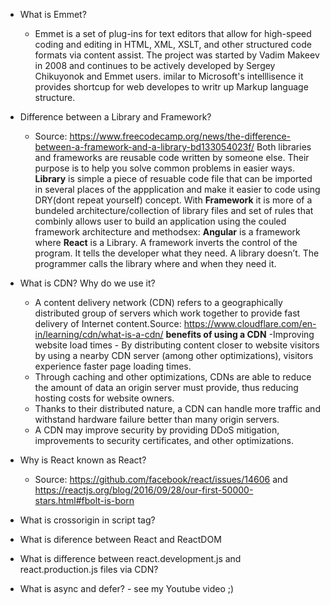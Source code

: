 - What is Emmet?
  - Emmet is a set of plug-ins for text editors that allow for high-speed coding and editing in HTML, XML, XSLT, and other structured code formats via content assist. The project was started by Vadim Makeev in 2008 and continues to be actively developed by Sergey Chikuyonok and Emmet users.
 imilar to Microsoft's intelllisence it provides shortcup for web developes to writr up Markup language structure.
- Difference between a Library and Framework?
  - Source: https://www.freecodecamp.org/news/the-difference-between-a-framework-and-a-library-bd133054023f/ 
    Both libraries and frameworks are reusable code written by someone else. Their purpose is to help you solve common problems in easier ways. **Library** is simple a piece of resuable code file that can be imported in several places of the appplication and make it easier to code using DRY(dont repeat yourself) concept. With **Framework** it is more of a bundeled architecture/collection of library files and set of rules that combinly allows user to build an application using the couled framework architecture and methodsex: **Angular** is a framework where **React** is a Library.
    A framework inverts the control of the program. It tells the developer what they need. A library doesn’t. The programmer calls the library where and when they need it.
- What is CDN? Why do we use it?
  - A content delivery network (CDN) refers to a geographically distributed group of servers which work together to provide fast delivery of Internet content.Source: https://www.cloudflare.com/en-in/learning/cdn/what-is-a-cdn/
  **benefits of using a CDN**
  -Improving website load times - By distributing content closer to website visitors by using a nearby CDN server (among other optimizations), visitors experience faster page loading times. 
  - Through caching and other optimizations, CDNs are able to reduce the amount of data an origin server must provide, thus reducing hosting costs for website owners.
  - Thanks to their distributed nature, a CDN can handle more traffic and withstand hardware failure better than many origin servers.
  - A CDN may improve security by providing DDoS mitigation, improvements to security certificates, and other optimizations.
  
- Why is React known as React?
  - Source: https://github.com/facebook/react/issues/14606 and https://reactjs.org/blog/2016/09/28/our-first-50000-stars.html#fbolt-is-born 
- What is crossorigin in script tag?
- What is diference between React and ReactDOM
- What is difference between react.development.js and react.production.js files via CDN?
- What is async and defer? - see my Youtube video ;)
